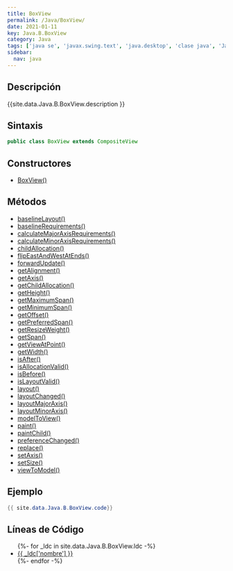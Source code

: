 ```yaml
---
title: BoxView
permalink: /Java/BoxView/
date: 2021-01-11
key: Java.B.BoxView
category: Java
tags: ['java se', 'javax.swing.text', 'java.desktop', 'clase java', 'Java 1.0']
sidebar: 
  nav: java
---
```


## Descripción
{{site.data.Java.B.BoxView.description }}

## Sintaxis
~~~java
public class BoxView extends CompositeView
~~~

## Constructores
* [BoxView()](/Java/BoxView/BoxView/)

## Métodos
* [baselineLayout()](/Java/BoxView/baselineLayout)
* [baselineRequirements()](/Java/BoxView/baselineRequirements)
* [calculateMajorAxisRequirements()](/Java/BoxView/calculateMajorAxisRequirements)
* [calculateMinorAxisRequirements()](/Java/BoxView/calculateMinorAxisRequirements)
* [childAllocation()](/Java/BoxView/childAllocation)
* [flipEastAndWestAtEnds()](/Java/BoxView/flipEastAndWestAtEnds)
* [forwardUpdate()](/Java/BoxView/forwardUpdate)
* [getAlignment()](/Java/BoxView/getAlignment)
* [getAxis()](/Java/BoxView/getAxis)
* [getChildAllocation()](/Java/BoxView/getChildAllocation)
* [getHeight()](/Java/BoxView/getHeight)
* [getMaximumSpan()](/Java/BoxView/getMaximumSpan)
* [getMinimumSpan()](/Java/BoxView/getMinimumSpan)
* [getOffset()](/Java/BoxView/getOffset)
* [getPreferredSpan()](/Java/BoxView/getPreferredSpan)
* [getResizeWeight()](/Java/BoxView/getResizeWeight)
* [getSpan()](/Java/BoxView/getSpan)
* [getViewAtPoint()](/Java/BoxView/getViewAtPoint)
* [getWidth()](/Java/BoxView/getWidth)
* [isAfter()](/Java/BoxView/isAfter)
* [isAllocationValid()](/Java/BoxView/isAllocationValid)
* [isBefore()](/Java/BoxView/isBefore)
* [isLayoutValid()](/Java/BoxView/isLayoutValid)
* [layout()](/Java/BoxView/layout)
* [layoutChanged()](/Java/BoxView/layoutChanged)
* [layoutMajorAxis()](/Java/BoxView/layoutMajorAxis)
* [layoutMinorAxis()](/Java/BoxView/layoutMinorAxis)
* [modelToView()](/Java/BoxView/modelToView)
* [paint()](/Java/BoxView/paint)
* [paintChild()](/Java/BoxView/paintChild)
* [preferenceChanged()](/Java/BoxView/preferenceChanged)
* [replace()](/Java/BoxView/replace)
* [setAxis()](/Java/BoxView/setAxis)
* [setSize()](/Java/BoxView/setSize)
* [viewToModel()](/Java/BoxView/viewToModel)

## Ejemplo
~~~java
{{ site.data.Java.B.BoxView.code}}
~~~

## Líneas de Código
<ul>
{%- for _ldc in site.data.Java.B.BoxView.ldc -%}
   <li>
       <a href="{{_ldc['url'] }}">{{ _ldc['nombre'] }}</a>
   </li>
{%- endfor -%}
</ul>
